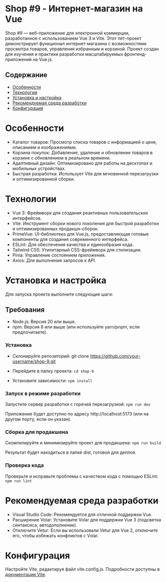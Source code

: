 # Shop #9 - Интернет-магазин на Vue

Shop #9 — веб-приложение для электронной коммерции, разработанное с использованием Vue 3 и Vite. Этот пет-проект демонстрирует функционал интернет-магазина с возможностями просмотра товаров, управления избранным и корзиной. Проект создан для изучения и практики разработки масштабируемых фронтенд-приложений на Vue.js.

## Содержание

- [Особенности](#особенности)
- [Технологии](#технологии)
- [Установка и настройка](#установка-и-настройка)
- [Рекомендуемая среда разработки](#рекомендуемая-среда-разработки)
- [Конфигурация](#конфигурация)

# Особенности

- Каталог товаров: Просмотр списка товаров с информацией о цене, описанием и изображениями.
- Корзина покупок: Добавление, удаление и обновление товаров в корзине с обновлением в реальном времени.
- Адаптивный дизайн: Оптимизировано для работы на десктопах и мобильных устройствах.
- Быстрая разработка: Использует Vite для мгновенной перезагрузки и оптимизированной сборки.

# Технологии

- Vue 3: Фреймворк для создания реактивных пользовательских интерфейсов.
- Vite: Инструмент сборки нового поколения для быстрой разработки и оптимизированных продакшн-сборок.
- PrimeVue: UI-библиотека для Vue.js, предоставляющая готовые компоненты для создания современного интерфейса.
- ESLint: Для обеспечения качества и единообразия кода.
- Tailwind CSS: Утилитарный CSS-фреймворк для стилизации.
- Pinia: Управление состоянием приложения.
- Axios: Для выполнения запросов к API.

# Установка и настройка

Для запуска проекта выполните следующие шаги:

## Требования

- Node.js: Версия 20 или выше.
- npm: Версия 8 или выше (или используйте yarn/pnpm, если предпочитаете).

### Установка

- Склонируйте репозиторий:
  git clone https://github.com/your-username/shop-9.git

- Перейдите в папку проекта:
  `cd shop-9`

- Установите зависимости:
  `npm install`

### Запуск в режиме разработки

Запустите сервер разработки с горячей перезагрузкой:
`npm run dev`

Приложение будет доступно по адресу http://localhost:5173 (или на другом порту, если он указан).

### Сборка для продакшена

Скомпилируйте и минимизируйте проект для продакшена:
`npm run build`

Результат будет находиться в папке dist, готовой для деплоя.

### Проверка кода

Проверьте и исправьте проблемы с качеством кода с помощью ESLint:
`npm run lint`

# Рекомендуемая среда разработки

- Visual Studio Code: Рекомендуется для отличной поддержки Vue.
- Расширение Volar: Установите Volar для поддержки Vue 3 (подсветка синтаксиса, автодополнение).
- Отключите Vetur: Если вы использовали Vetur для Vue 2, отключите его, чтобы избежать конфликтов с Volar.

# Конфигурация

Настройте Vite, редактируя файл vite.config.js. Подробности доступны в [документации Vite](https://vite.dev/guide/).
